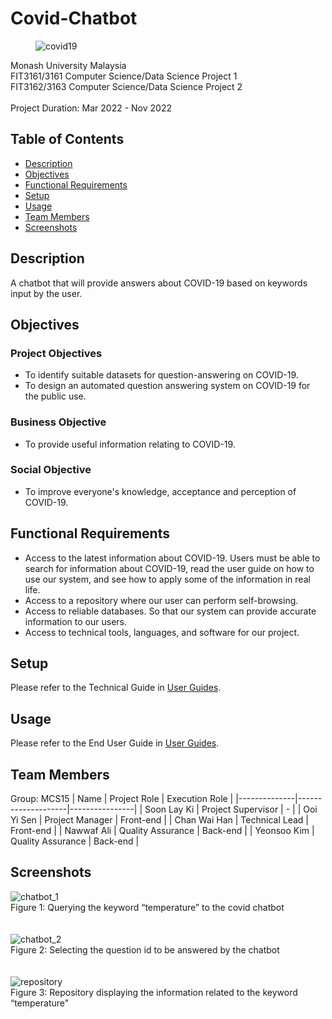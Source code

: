 # Covid-Chatbot
<figure>
  <img src="https://raw.githubusercontent.com/pikachanwh/Covid-Chatbot/main/Front_end_codes/covid19.png" alt="covid19" title="COVID-19">
</figure>
Monash University Malaysia<br>
FIT3161/3161 Computer Science/Data Science Project 1<br>
FIT3162/3163 Computer Science/Data Science Project 2<br>
<br>
Project Duration: Mar 2022 - Nov 2022

## Table of Contents
* [Description](#description)
* [Objectives](#objectives)
* [Functional Requirements](#functional-requirements)
* [Setup](#setup)
* [Usage](#usage)
* [Team Members](#team-members)
* [Screenshots](#screenshots)

## Description
A chatbot that will provide answers about COVID-19 based on keywords input by the user.

## Objectives
### Project Objectives
<ul>
  <li>To identify suitable datasets for question-answering on COVID-19.</li>
  <li>To design an automated question answering system on COVID-19 for the public use.</li>
</ul>

### Business Objective
<ul>
  <li>To provide useful information relating to COVID-19.</li>
</ul>

### Social Objective
<ul>
  <li>To improve everyone's knowledge, acceptance and perception of COVID-19.</li>
</ul>

## Functional Requirements
<ul>
  <li> Access to the latest information about COVID-19. Users must be able to search for information
about COVID-19, read the user guide on how to use our system, and see how to apply some of the
information in real life.</li>
  <li>Access to a repository where our user can perform self-browsing.</li>
  <li>Access to reliable databases. So that our system can provide accurate information to our users.</li>
  <li>Access to technical tools, languages, and software for our project.</li>
</ul>

## Setup
Please refer to the Technical Guide in <a href="https://github.com/pikachanwh/Covid-Chatbot/blob/main/PDF-files/FIT3162/user-guide/UserGuides.pdf">User Guides</a>.

## Usage
Please refer to the End User Guide in <a href="https://github.com/pikachanwh/Covid-Chatbot/blob/main/PDF-files/FIT3162/user-guide/UserGuides.pdf">User Guides</a>.

## Team Members
Group: MCS15
| Name         | Project Role       | Execution Role |
|--------------|--------------------|----------------|
| Soon Lay Ki  | Project Supervisor | -              |
| Ooi Yi Sen   | Project Manager    | Front-end      |
| Chan Wai Han | Technical Lead     | Front-end      |
| Nawwaf Ali   | Quality Assurance  | Back-end       |
| Yeonsoo Kim  | Quality Assurance  | Back-end       |

## Screenshots
<div>
  <img src="https://raw.githubusercontent.com/pikachanwh/Covid-Chatbot/main/screenshots/chatbot_1.jpg" alt="chatbot_1" title="Covid chatbot"><br>
  <figcaption>Figure 1: Querying the keyword “temperature” to the covid chatbot</figcaption>
</div>
<br><br>
<div>
  <img src="https://raw.githubusercontent.com/pikachanwh/Covid-Chatbot/main/screenshots/chatbot_2.jpg" alt="chatbot_2" title="Covid chatbot"><br>
  <figcaption>Figure 2: Selecting the question id to be answered by the chatbot</figcaption>
</div>
<br><br>
<div>
  <img src="https://raw.githubusercontent.com/pikachanwh/Covid-Chatbot/main/screenshots/repository.jpg" alt="repository" title="Repository"><br>
  <figcaption>Figure 3: Repository displaying the information related to the keyword “temperature"</figcaption>
</div>
